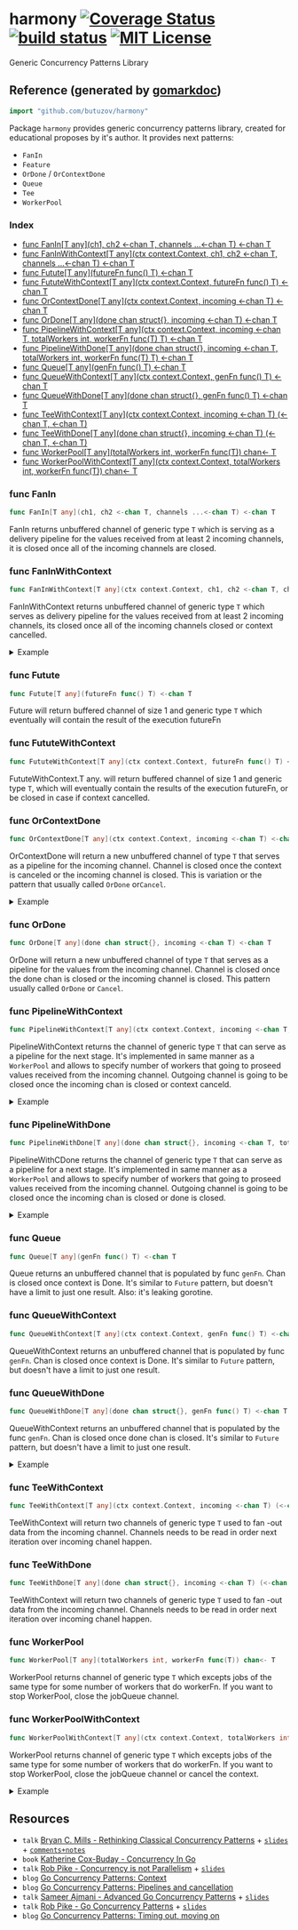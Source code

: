 # harmony  [![Coverage Status](https://coveralls.io/repos/github/butuzov/harmony/badge.svg?t=1njyDt)](https://coveralls.io/github/butuzov/harmony) [![build status](https://github.com/butuzov/harmony/actions/workflows/main.yaml/badge.svg?branch=main)]() [![MIT License](http://img.shields.io/badge/license-MIT-blue.svg)](http://www.opensource.org/licenses/MIT)

Generic Concurrency Patterns Library

## Reference (generated by [gomarkdoc](<https://github.com/princjef/gomarkdoc>))

<!-- You can Edit Content above this comment --->
<!-- Start --->
```go
import "github.com/butuzov/harmony"
```

Package `harmony` provides generic concurrency patterns library, created for educational proposes by it's author. It provides next patterns: 
- `FanIn` 
- `Feature` 
- `OrDone` / `OrContextDone` 
- `Queue` 
- `Tee` 
- `WorkerPool`

### Index

- [func FanIn[T any](ch1, ch2 <-chan T, channels ...<-chan T) <-chan T](<#func-fanin>)
- [func FanInWithContext[T any](ctx context.Context, ch1, ch2 <-chan T, channels ...<-chan T) <-chan T](<#func-faninwithcontext>)
- [func Futute[T any](futureFn func() T) <-chan T](<#func-futute>)
- [func FututeWithContext[T any](ctx context.Context, futureFn func() T) <-chan T](<#func-fututewithcontext>)
- [func OrContextDone[T any](ctx context.Context, incoming <-chan T) <-chan T](<#func-orcontextdone>)
- [func OrDone[T any](done chan struct{}, incoming <-chan T) <-chan T](<#func-ordone>)
- [func PipelineWithContext[T any](ctx context.Context, incoming <-chan T, totalWorkers int, workerFn func(T) T) <-chan T](<#func-pipelinewithcontext>)
- [func PipelineWithDone[T any](done chan struct{}, incoming <-chan T, totalWorkers int, workerFn func(T) T) <-chan T](<#func-pipelinewithdone>)
- [func Queue[T any](genFn func() T) <-chan T](<#func-queue>)
- [func QueueWithContext[T any](ctx context.Context, genFn func() T) <-chan T](<#func-queuewithcontext>)
- [func QueueWithDone[T any](done chan struct{}, genFn func() T) <-chan T](<#func-queuewithdone>)
- [func TeeWithContext[T any](ctx context.Context, incoming <-chan T) (<-chan T, <-chan T)](<#func-teewithcontext>)
- [func TeeWithDone[T any](done chan struct{}, incoming <-chan T) (<-chan T, <-chan T)](<#func-teewithdone>)
- [func WorkerPool[T any](totalWorkers int, workerFn func(T)) chan<- T](<#func-workerpool>)
- [func WorkerPoolWithContext[T any](ctx context.Context, totalWorkers int, workerFn func(T)) chan<- T](<#func-workerpoolwithcontext>)


### func FanIn

```go
func FanIn[T any](ch1, ch2 <-chan T, channels ...<-chan T) <-chan T
```

FanIn returns unbuffered channel of generic type `T` which is serving as a delivery pipeline for the values received from at least 2 incoming channels, it is closed once all of the incoming channels are closed.

### func FanInWithContext

```go
func FanInWithContext[T any](ctx context.Context, ch1, ch2 <-chan T, channels ...<-chan T) <-chan T
```

FanInWithContext returns unbuffered channel of generic type `T` which serves as delivery pipeline for the values received from at least 2 incoming channels, its closed once all of the incoming channels closed or context cancelled.

<details><summary>Example</summary>
<p>

```go
package main

import (
	"context"
	"fmt"
	"github.com/butuzov/harmony"
	"sync"
	"time"
)

func main() {
	ch1 := make(chan int)
	ch2 := make(chan int)

	// Context going to timeout in 70 milliseconds.
	ctx, cancel := context.WithTimeout(context.Background(), 70*time.Millisecond)
	defer cancel()

	ch := harmony.FanInWithContext(ctx, ch1, ch2)

	wg := sync.WaitGroup{}
	wg.Add(1)
	go func() {
		defer wg.Done()
		defer close(ch1)

		for i := 0; i < 5; i++ {
			ch1 <- i
			time.Sleep(10 * time.Millisecond)
		}
	}()

	go func() {
		wg.Wait()
		defer close(ch2)

		for i := 5; i <= 10; i++ {
			ch2 <- i
			time.Sleep(10 * time.Millisecond)
		}
	}()

	var res []int
	done := make(chan struct{})
	go func() {
		defer close(done)

		for v := range ch {
			res = append(res, v)
		}
	}()

	<-done
	fmt.Println(res)
}
```

#### Output

```
[0 1 2 3 4 5 6]
```

</p>
</details>

### func Futute

```go
func Futute[T any](futureFn func() T) <-chan T
```

Future will return buffered channel of size 1 and generic type `T` which eventually will contain the result of the execution futureFn

### func FututeWithContext

```go
func FututeWithContext[T any](ctx context.Context, futureFn func() T) <-chan T
```

FututeWithContext.T any. will return buffered channel of size 1 and generic type `T`, which will eventually contain the results of the execution futureFn, or be closed in case if context cancelled.

### func OrContextDone

```go
func OrContextDone[T any](ctx context.Context, incoming <-chan T) <-chan T
```

OrContextDone will return a new unbuffered channel of type `T` that serves as a pipeline for the incoming channel. Channel is closed once the context is canceled or the incoming channel is closed. This is variation or the pattern that usually called `OrDone` or`Cancel`.

<details><summary>Example</summary>
<p>

```go
package main

import (
	"fmt"
	"github.com/butuzov/harmony"
	"time"
)

func main() {
	var (
		done     = make(chan struct{})
		incoming = make(chan int)
		outgoing = harmony.OrDone(done, incoming)
		results  []int
	)

	time.AfterFunc(5*time.Nanosecond, func() { close(done) })

	// producer
	go func() {
		defer close(incoming)
		for i := 1; i < 100; i++ {
			time.Sleep(time.Millisecond)
			incoming <- i
		}
	}()

	// consumer
	for val := range outgoing {
		results = append(results, val)
		// We going to cancel execution once we reach any number devisable by 7
	}

	<-done

	fmt.Println(results)
}
```

</p>
</details>

### func OrDone

```go
func OrDone[T any](done chan struct{}, incoming <-chan T) <-chan T
```

OrDone will return a new unbuffered channel of type `T` that serves as a pipeline for the values from the incoming channel. Channel is closed once the done chan is closed or the incoming channel is closed. This pattern usually called `OrDone` or `Cancel`.

### func PipelineWithContext

```go
func PipelineWithContext[T any](ctx context.Context, incoming <-chan T, totalWorkers int, workerFn func(T) T) <-chan T
```

PipelineWithContext returns the channel of generic type `T` that can serve as a pipeline for the next stage. It's implemented in same manner as a `WorkerPool` and allows to specify number of workers that going to proseed values received from the incoming channel. Outgoing channel is going to be closed once the incoming chan is closed or context canceld.

<details><summary>Example</summary>
<p>

```go
package main

import (
	"context"
	"fmt"
	"github.com/butuzov/harmony"
	"sort"
)

func main() {
	lim := 10

	seedCh := func() <-chan int {
		ch := make(chan int)

		go func() {
			defer close(ch)

			for i := 0; i <= lim; i++ {
				ch <- i
			}
		}()

		return ch
	}()

	ctx := context.Background()

	var pipe <-chan int

	// we starting many subWorkers because we don't care about order of results
	// read from the pipe.
	pipe = seedCh
	// does nothing
	pipe = harmony.PipelineWithContext(ctx, pipe, 2, func(n int) int { return n })
	// does multiplication
	pipe = harmony.PipelineWithContext(ctx, pipe, 3, func(n int) int { return n * 2 })
	// does addition
	pipe = harmony.PipelineWithContext(ctx, pipe, 3, func(n int) int { return n + 2 })

	result := []int{}
	for val := range pipe {
		result = append(result, val)
	}

	sort.Ints(result)
	fmt.Printf("%v", result)
}
```

#### Output

```
[2 4 6 8 10 12 14 16 18 20 22]
```

</p>
</details>

### func PipelineWithDone

```go
func PipelineWithDone[T any](done chan struct{}, incoming <-chan T, totalWorkers int, workerFn func(T) T) <-chan T
```

PipelineWithCDone returns the channel of generic type `T` that can serve as a pipeline for a next stage. It's implemented in same manner as a `WorkerPool` and allows to specify number of workers that going to proseed values received from the incoming channel. Outgoing channel is going to be closed once the incoming chan is closed or done is closed.

<details><summary>Example</summary>
<p>

```go
package main

import (
	"fmt"
	"github.com/butuzov/harmony"
	"sort"
)

func main() {
	lim := 10

	seedCh := func() <-chan int {
		ch := make(chan int)

		go func() {
			defer close(ch)

			for i := 0; i <= lim; i++ {
				ch <- i
			}
		}()

		return ch
	}()

	done := make(chan struct{})
	defer close(done)

	var pipe <-chan int

	// we starting many subWorkers because we don't care about order of results
	// read from the pipe.
	pipe = seedCh
	// does nothing
	pipe = harmony.PipelineWithDone(done, pipe, 2, func(n int) int { return n })
	// does multiplication
	pipe = harmony.PipelineWithDone(done, pipe, 3, func(n int) int { return n * 2 })
	// does addition
	pipe = harmony.PipelineWithDone(done, pipe, 3, func(n int) int { return n + 2 })

	result := []int{}
	for val := range pipe {
		result = append(result, val)
	}

	sort.Ints(result)
	fmt.Printf("%v", result)
}
```

#### Output

```
[2 4 6 8 10 12 14 16 18 20 22]
```

</p>
</details>

### func Queue

```go
func Queue[T any](genFn func() T) <-chan T
```

Queue returns an unbuffered channel that is populated by func `genFn`. Chan is closed once context is Done. It's similar to `Future` pattern, but doesn't have a limit to just one result. Also: it's leaking gorotine.

### func QueueWithContext

```go
func QueueWithContext[T any](ctx context.Context, genFn func() T) <-chan T
```

QueueWithContext returns an unbuffered channel that is populated by func `genFn`. Chan is closed once context is Done. It's similar to `Future` pattern, but doesn't have a limit to just one result.

### func QueueWithDone

```go
func QueueWithDone[T any](done chan struct{}, genFn func() T) <-chan T
```

QueueWithContext returns an unbuffered channel that is populated by the func `genFn`. Chan is closed once done chan is closed. It's similar to `Future` pattern, but doesn't have a limit to just one result.

<details><summary>Example</summary>
<p>

```go
package main

import (
	"fmt"
	"github.com/butuzov/harmony"
)

func main() {
	// fin returns function  that returns Fibonacci sequence up to n element,
	// it returns 0 after limit reached.
	fib := func(limit int) func() int {
		a, b, nTh := 0, 1, 1
		return func() int {
			if nTh > limit {
				return 0
			}

			nTh++
			a, b = b, a+b
			return a
		}
	}

	first10FibNumbers := make([]int, 10)
	incoming := harmony.Queue(fib(10))
	for i := 0; i < cap(first10FibNumbers); i++ {
		first10FibNumbers[i] = <-incoming
	}

	fmt.Println(first10FibNumbers)
}
```

#### Output

```
[1 1 2 3 5 8 13 21 34 55]
```

</p>
</details>

### func TeeWithContext

```go
func TeeWithContext[T any](ctx context.Context, incoming <-chan T) (<-chan T, <-chan T)
```

TeeWithContext will return two channels of generic type `T` used to fan
-out data from the incoming channel. Channels needs to be read in order next iteration over incoming chanel happen.

### func TeeWithDone

```go
func TeeWithDone[T any](done chan struct{}, incoming <-chan T) (<-chan T, <-chan T)
```

TeeWithContext will return two channels of generic type `T` used to fan
-out data from the incoming channel. Channels needs to be read in order next iteration over incoming chanel happen.

### func WorkerPool

```go
func WorkerPool[T any](totalWorkers int, workerFn func(T)) chan<- T
```

WorkerPool returns channel of generic type `T` which excepts jobs of the same type for some number of workers that do workerFn. If you want to stop WorkerPool, close the jobQueue channel.

### func WorkerPoolWithContext

```go
func WorkerPoolWithContext[T any](ctx context.Context, totalWorkers int, workerFn func(T)) chan<- T
```

WorkerPool returns channel of generic type `T` which excepts jobs of the same type for some number of workers that do workerFn. If you want to stop WorkerPool, close the jobQueue channel or cancel the context.

<details><summary>Example</summary>
<p>

```go
package main

import (
	"context"
	"fmt"
	"github.com/butuzov/harmony"
	"math"
	"runtime"
	"sync"
	"time"
)

func main() {
	// Search for all possible primes within short period of time.
	ctx, cancel := context.WithTimeout(context.Background(), 10*time.Millisecond)
	defer cancel()

	var (
		primesCh = make(chan uint64)
		isPrime  = func(n uint64) bool {
			for i := uint64(2); i < (n/2)+1; i++ {
				if n%i == 0 {
					return false
				}
			}
			return true
		}
		totalWorkers = runtime.NumCPU() - 1
	)

	jobsQueue := harmony.WorkerPoolWithContext(ctx, totalWorkers, func(n uint64) {
		if !isPrime(n) {
			return
		}

		primesCh <- n
	})

	go func() {
		for i := uint64(0); i < math.MaxUint64; i++ {
			jobsQueue <- i
		}
	}()

	var results []uint64
	var mu sync.RWMutex
	go func() {
		for n := range primesCh {
			mu.Lock()
			results = append(results, n)
			mu.Unlock()
		}
	}()

	<-ctx.Done()
	close(primesCh)

	mu.RLock()
	fmt.Println(results)
	mu.RUnlock()
}
```

</p>
</details>

<!-- End --->
<!-- You can Edit Content under this comment --->

## Resources

* `talk` [Bryan C. Mills - Rethinking Classical Concurrency Patterns](https://www.youtube.com/watch?v=5zXAHh5tJqQ) + [`slides`](https://drive.google.com/file/d/1nPdvhB0PutEJzdCq5ms6UI58dp50fcAN/view) + [`comments+notes`](https://github.com/sourcegraph/gophercon-2018-liveblog/issues/35)
* `book` [Katherine Cox-Buday - Concurrency In Go](https://www.oreilly.com/library/view/concurrency-in-go/9781491941294/)
* `talk` [Rob Pike - Concurrency is not Parallelism](https://www.youtube.com/watch?v=oV9rvDllKEg) + [`slides`](https://go.dev/talks/2012/waza.slide)
* `blog` [Go Concurrency Patterns: Context](https://go.dev/blog/context)
* `blog` [Go Concurrency Patterns: Pipelines and cancellation](https://go.dev/blog/pipelines)
* `talk` [Sameer Ajmani  - Advanced Go Concurrency Patterns](https://www.youtube.com/watch?v=QDDwwePbDtw) + [`slides`](https://talks.golang.org/2013/advconc.slide)
* `talk` [Rob Pike - Go Concurrency Patterns](https://www.youtube.com/watch?v=f6kdp27TYZs) + [`slides`](https://talks.golang.org/2012/concurrency.slide)
* `blog` [Go Concurrency Patterns: Timing out, moving on](https://go.dev/blog/concurrency-timeouts)
